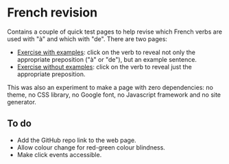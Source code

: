 # French revision

Contains a couple of quick test pages to help revise which French verbs are used with "à" and which with "de". There are two pages:

 - [Exercise with examples](https://martin-nc.github.io/french-revision/): click on the verb to reveal not only the appropriate preposition ("à" or "de"), but an example sentence.
 - [Exercise without examples](https://martin-nc.github.io/french-revision/a-de-verbs-noexamples.html): click on the verb to reveal just the appropriate preposition.

 This was also an experiment to make a page with zero dependencies: no theme, no CSS library, no Google font, no Javascript framework and no site generator.

 ## To do
  - Add the GitHub repo link to the web page.
  - Allow colour change for red-green colour blindness.
  - Make click events accessible.


